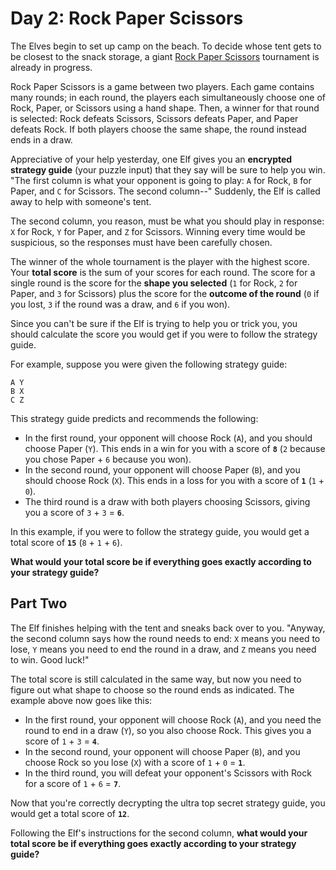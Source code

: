 # Day 2: Rock Paper Scissors

The Elves begin to set up camp on the beach. To decide whose tent gets to be closest to the snack storage, a giant [Rock Paper Scissors](https://en.wikipedia.org/wiki/Rock_paper_scissors) tournament is already in progress.

Rock Paper Scissors is a game between two players. Each game contains many rounds; in each round, the players each simultaneously choose one of Rock, Paper, or Scissors using a hand shape. Then, a winner for that round is selected: Rock defeats Scissors, Scissors defeats Paper, and Paper defeats Rock. If both players choose the same shape, the round instead ends in a draw.

Appreciative of your help yesterday, one Elf gives you an **encrypted strategy guide** (your puzzle input) that they say will be sure to help you win. "The first column is what your opponent is going to play: `A` for Rock, `B` for Paper, and `C` for Scissors. The second column--" Suddenly, the Elf is called away to help with someone's tent.

The second column, you reason, must be what you should play in response: `X` for Rock, `Y` for Paper, and `Z` for Scissors. Winning every time would be suspicious, so the responses must have been carefully chosen.

The winner of the whole tournament is the player with the highest score. Your **total score** is the sum of your scores for each round. The score for a single round is the score for the **shape you selected** (`1` for Rock, `2` for Paper, and `3` for Scissors) plus the score for the **outcome of the round** (`0` if you lost, `3` if the round was a draw, and `6` if you won).

Since you can't be sure if the Elf is trying to help you or trick you, you should calculate the score you would get if you were to follow the strategy guide.

For example, suppose you were given the following strategy guide:

```text
A Y
B X
C Z
```

This strategy guide predicts and recommends the following:

- In the first round, your opponent will choose Rock (`A`), and you should choose Paper (`Y`). This ends in a win for you with a score of **`8`** (`2` because you chose Paper + `6` because you won).
- In the second round, your opponent will choose Paper (`B`), and you should choose Rock (`X`). This ends in a loss for you with a score of **`1`** (`1` + `0`).
- The third round is a draw with both players choosing Scissors, giving you a score of `3` + `3` = **`6`**.

In this example, if you were to follow the strategy guide, you would get a total score of **`15`** (`8` + `1` + `6`).

**What would your total score be if everything goes exactly according to your strategy guide?**

## Part Two

The Elf finishes helping with the tent and sneaks back over to you. "Anyway, the second column says how the round needs to end: `X` means you need to lose, `Y` means you need to end the round in a draw, and `Z` means you need to win. Good luck!"

The total score is still calculated in the same way, but now you need to figure out what shape to choose so the round ends as indicated. The example above now goes like this:

- In the first round, your opponent will choose Rock (`A`), and you need the round to end in a draw (`Y`), so you also choose Rock. This gives you a score of `1` + `3` = **`4`**.
- In the second round, your opponent will choose Paper (`B`), and you choose Rock so you lose (`X`) with a score of `1` + `0` = **`1`**.
- In the third round, you will defeat your opponent's Scissors with Rock for a score of `1` + `6` = **`7`**.

Now that you're correctly decrypting the ultra top secret strategy guide, you would get a total score of **`12`**.

Following the Elf's instructions for the second column, **what would your total score be if everything goes exactly according to your strategy guide?**
